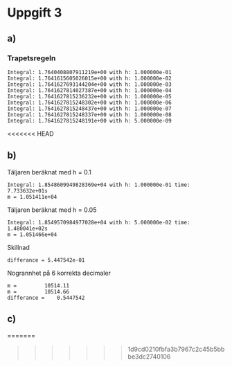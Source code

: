 
# Uppgift 3 
## a)
### Trapetsregeln
```
Integral: 1.7640408807911219e+00 with h: 1.000000e-01
Integral: 1.7641615605026015e+00 with h: 1.000000e-02
Integral: 1.7641627693144204e+00 with h: 1.000000e-03
Integral: 1.7641627814027387e+00 with h: 1.000000e-04
Integral: 1.7641627815236232e+00 with h: 1.000000e-05
Integral: 1.7641627815248302e+00 with h: 1.000000e-06
Integral: 1.7641627815248437e+00 with h: 1.000000e-07
Integral: 1.7641627815248337e+00 with h: 1.000000e-08
Integral: 1.7641627815248191e+00 with h: 5.000000e-09
```
<<<<<<< HEAD

## b)
Täljaren beräknat med h = 0.1
```
Integral: 1.8548609949828369e+04 with h: 1.000000e-01 time: 7.733632e+01s
m = 1.051411e+04 
```
Täljaren beräknat med h = 0.05
```
Integral: 1.8549570984977028e+04 with h: 5.000000e-02 time: 1.480041e+02s
m = 1.051466e+04
```
Skillnad 
```
differance = 5.447542e-01
```
Nogrannhet på 6 korrekta decimaler
```
m =         10514.11
m =         10514.66
differance =    0.5447542
```

## c)
=======
>>>>>>> 1d9cd0210fbfa3b7967c2c45b5bbbe3dc2740106
